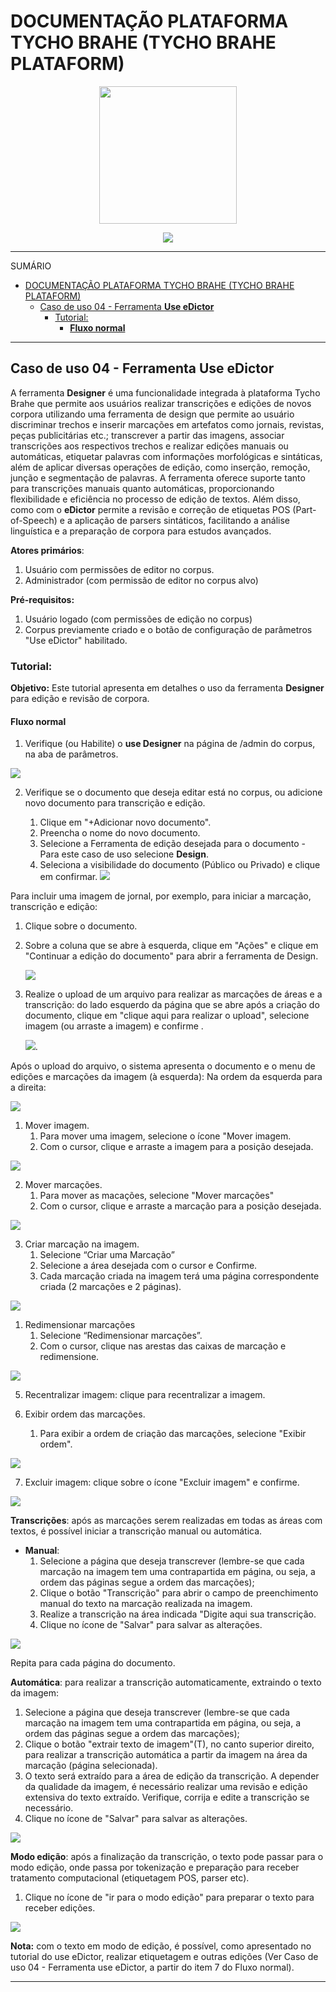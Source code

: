 # DOCUMENTAÇÃO PLATAFORMA TYCHO BRAHE (TYCHO BRAHE PLATAFORM)

<center>
<figure>
<img src="../imagens/logo_tycho1.png" width=220 height=220>
</figure>

<img src = "../imagens/logo_tycho2.png">
</center>

---

SUMÁRIO

- [DOCUMENTAÇÃO PLATAFORMA TYCHO BRAHE (TYCHO BRAHE PLATAFORM)](#documentação-plataforma-tycho-brahe-tycho-brahe-plataform)
  - [Caso de uso 04 - Ferramenta **Use eDictor**](#caso-de-uso-04---ferramenta-use-edictor)
    - [Tutorial:](#tutorial)
      - [**Fluxo normal**](#fluxo-normal)

---

## Caso de uso 04 - Ferramenta **Use eDictor**

A ferramenta **Designer** é uma funcionalidade integrada à plataforma Tycho Brahe que permite aos usuários realizar transcrições e edições de novos corpora utilizando uma ferramenta de design que permite ao usuário discriminar trechos e inserir marcações em artefatos como jornais, revistas, peças publicitárias etc.; transcrever a partir das imagens, associar transcrições aos respectivos trechos e realizar edições manuais ou automáticas, etiquetar palavras com informações morfológicas e sintáticas, além de aplicar diversas operações de edição, como inserção, remoção, junção e segmentação de palavras. A ferramenta oferece suporte tanto para transcrições manuais quanto automáticas, proporcionando flexibilidade e eficiência no processo de edição de textos. Além disso, como com o **eDictor** permite a revisão e correção de etiquetas POS (Part-of-Speech) e a aplicação de parsers sintáticos, facilitando a análise linguística e a preparação de corpora para estudos avançados.

**Atores primários**:

1. Usuário com permissões de editor no corpus.
2. Administrador (com permissão de editor no corpus alvo)

**Pré-requisitos:**

1. Usuário logado (com permissões de edição no corpus)
2. Corpus previamente criado e o botão de configuração de parâmetros "Use eDictor" habilitado.

### Tutorial:

**Objetivo:**
Este tutorial apresenta em detalhes o uso da ferramenta **Designer** para edição e revisão de corpora.

#### **Fluxo normal**

1. Verifique (ou Habilite) o **use Designer** na página de /admin do corpus, na aba de parâmetros.

![](../imagens/designer/designer_1.png)

2. Verifique se o documento que deseja editar está no corpus, ou adicione novo documento para transcrição e edição.

   1. Clique em "+Adicionar novo documento".
   2. Preencha o nome do novo documento.
   3. Selecione a Ferramenta de edição desejada para o documento - Para este caso de uso selecione **Design**.
   4. Seleciona a visibilidade do documento (Público ou Privado) e  clique em confirmar.
![](../imagens/designer/designer_2.png)

Para incluir uma imagem de jornal, por exemplo, para iniciar a marcação, transcrição e edição:

1. Clique sobre o documento.
2. Sobre a coluna que se abre à esquerda, clique em "Ações" e clique em "Continuar a edição do documento" para abrir a ferramenta de Design.

   ![](../imagens/designer/designer_3.png)

3. Realize o upload de um arquivo para realizar as marcações de áreas e a transcrição: do lado esquerdo da página que se abre após a criação do documento, clique em "clique aqui para realizar o upload", selecione imagem (ou arraste a imagem) e confirme .

   ![](../imagens/designer/designer_4.png).

Após o upload do arquivo, o sistema apresenta o documento e o menu de edições e marcações da imagem (à esquerda):
Na ordem da esquerda para a direita:

![](../imagens/designer/designer_5.png)

1. Mover imagem.
   1. Para mover uma imagem, selecione o ícone "Mover imagem.
   2. Com o cursor, clique e arraste a imagem para a posição desejada.

![](../imagens/designer/designer_6.png)

2. Mover marcações.
   1. Para mover as macações, selecione "Mover marcações"
   2. Com o cursor, clique e arraste a marcação para a posição desejada.

![](../imagens/designer/designer_7.png)

3. Criar marcação na imagem.
   1. Selecione “Criar uma Marcação”
   2. Selecione a área desejada com o cursor e Confirme.
   3. Cada marcação criada na imagem terá uma página correspondente criada (2 marcações e 2 páginas).

![](../imagens/designer/designer_8.png)

1. Redimensionar marcações
   1. Selecione “Redimensionar marcações”.
   2. Com o cursor, clique nas arestas das caixas de marcação e redimensione.

![](../imagens/designer/designer_9.png)

5. Recentralizar imagem: clique para recentralizar a imagem.

6. Exibir ordem das marcações.
   1. Para exibir a ordem de criação das marcações, selecione "Exibir ordem".

![](../imagens/designer/designer_10.png)

7. Excluir imagem: clique sobre o ícone "Excluir imagem" e confirme.

![](../imagens/designer/designer_11.png)


**Transcrições**: após as marcações serem realizadas em todas as áreas com textos, é possível iniciar a transcrição manual ou automática.

- **Manual**:  
  1. Selecione a página que deseja transcrever (lembre-se que cada marcação na imagem tem uma contrapartida em página, ou seja, a ordem das páginas segue a ordem das marcações);
  2. Clique o botão "Transcrição" para abrir o campo de preenchimento manual do texto na marcação realizada na imagem.
  3. Realize a transcrição na área indicada "Digite aqui sua transcrição.
  4. Clique no ícone de "Salvar" para salvar as alterações.

![](../imagens/designer/designer_12.png)

Repita para cada página do documento.

**Automática**: para realizar a transcrição automaticamente, extraindo o texto da imagem:

1. Selecione a página que deseja transcrever (lembre-se que cada marcação na imagem tem uma contrapartida em página, ou seja, a ordem das páginas segue a ordem das marcações);
2. Clique o botão "extrair texto de imagem"(T), no canto superior direito, para realizar a transcrição automática a partir da imagem na área da marcação (página selecionada).
3. O texto será extraído para a área de edição da transcrição. A depender da qualidade da imagem, é necessário realizar uma revisão e edição extensiva do texto extraído. Verifique, corrija e edite a transcrição se necessário.
4. Clique no ícone de "Salvar" para salvar as alterações.

![](../imagens/designer/designer_13.png)

**Modo edição**: após a finalização da transcrição, o texto pode passar para o modo edição, onde passa por tokenização e preparação para receber tratamento computacional (etiquetagem POS, parser etc).

1. Clique no ícone de "ir para o modo edição" para preparar o texto para receber edições.

![](../imagens/designer/designer_14.png)

**Nota:** com o texto em modo de edição, é possível, como apresentado no tutorial do use eDictor, realizar etiquetagem e outras edições (Ver Caso de uso 04 - Ferramenta use eDictor, a partir do item 7 do Fluxo normal).


<!--REVISAR: LUIZ VAI VERIFICAR SOBRE APAGAR MARCAÇÕES - NÃO ESTÁ FUNCIONANDO-->
---
